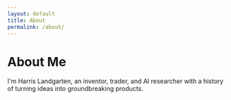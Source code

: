 ```yaml
---
layout: default
title: About
permalink: /about/
---
```


# About Me

I'm Harris Landgarten, an inventor, trader, and AI researcher with a history of turning ideas into groundbreaking products.
